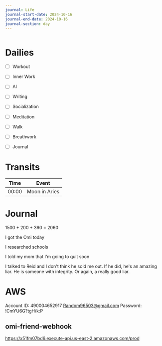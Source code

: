 ```yaml
---
journal: Life
journal-start-date: 2024-10-16
journal-end-date: 2024-10-16
journal-section: day
---
```


```calendar-nav
```

# Dailies

- [ ] Workout
- [ ] Inner Work
- [ ] AI
- [ ] Writing
- [ ] Socialization
- [ ] Meditation
- [ ] Walk
- [ ] Breathwork
- [ ] Journal


# Transits

| Time | Event |
|------|-------|
| 00:00 | Moon in Aries |


# Journal

1500 + 200 + 360 = 2060

I got the Omi today

I researched schools

I told my mom that I'm going to quit soon

I talked to Reid and I don't think he  sold me out. If he did, he's an amazing liar. He is someone with integrity. Or again, a really good liar.

# AWS
Account ID: 490004652917
Random96503@gmail.com
Password: !CmYU6G?tgH/k:P

## omi-friend-webhook
https://x51fm07bd6.execute-api.us-east-2.amazonaws.com/prod
